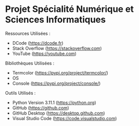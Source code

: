 # Projet Spécialité Numérique et Sciences Informatiques

Ressources Utilisées :

- DCode (https://dcode.fr)
- Stack Overflow (https://stackoverflow.com)
- YouTube (https://youtube.com)

Bibliothèques Utilisées : 

- Termcolor (https://pypi.org/project/termcolor/)
- OS
- Console (https://pypi.org/project/console/)

Outils Utilisés :

- Python Version 3.11.1 (https://python.org)
- GitHub (https://github.com)
- GitHub Desktop (https://desktop.github.com)
- Visual Studio Code (https://code.visualstudio.com)